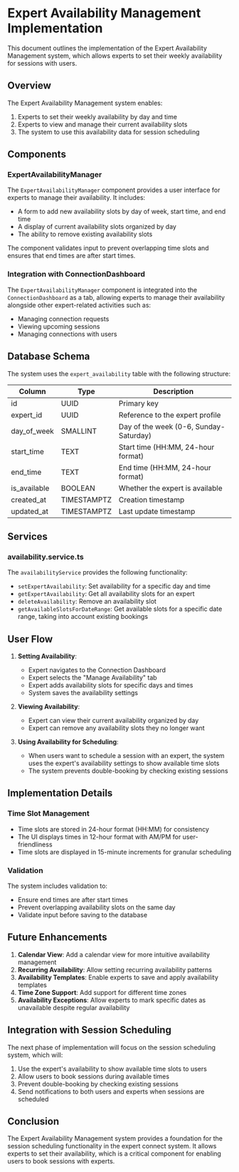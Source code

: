 # Expert Availability Management Implementation

This document outlines the implementation of the Expert Availability Management system, which allows experts to set their weekly availability for sessions with users.

## Overview

The Expert Availability Management system enables:

1. Experts to set their weekly availability by day and time
2. Experts to view and manage their current availability slots
3. The system to use this availability data for session scheduling

## Components

### ExpertAvailabilityManager

The `ExpertAvailabilityManager` component provides a user interface for experts to manage their availability. It includes:

- A form to add new availability slots by day of week, start time, and end time
- A display of current availability slots organized by day
- The ability to remove existing availability slots

The component validates input to prevent overlapping time slots and ensures that end times are after start times.

### Integration with ConnectionDashboard

The `ExpertAvailabilityManager` component is integrated into the `ConnectionDashboard` as a tab, allowing experts to manage their availability alongside other expert-related activities such as:

- Managing connection requests
- Viewing upcoming sessions
- Managing connections with users

## Database Schema

The system uses the `expert_availability` table with the following structure:

| Column | Type | Description |
|--------|------|-------------|
| id | UUID | Primary key |
| expert_id | UUID | Reference to the expert profile |
| day_of_week | SMALLINT | Day of the week (0-6, Sunday-Saturday) |
| start_time | TEXT | Start time (HH:MM, 24-hour format) |
| end_time | TEXT | End time (HH:MM, 24-hour format) |
| is_available | BOOLEAN | Whether the expert is available |
| created_at | TIMESTAMPTZ | Creation timestamp |
| updated_at | TIMESTAMPTZ | Last update timestamp |

## Services

### availability.service.ts

The `availabilityService` provides the following functionality:

- `setExpertAvailability`: Set availability for a specific day and time
- `getExpertAvailability`: Get all availability slots for an expert
- `deleteAvailability`: Remove an availability slot
- `getAvailableSlotsForDateRange`: Get available slots for a specific date range, taking into account existing bookings

## User Flow

1. **Setting Availability**:
   - Expert navigates to the Connection Dashboard
   - Expert selects the "Manage Availability" tab
   - Expert adds availability slots for specific days and times
   - System saves the availability settings

2. **Viewing Availability**:
   - Expert can view their current availability organized by day
   - Expert can remove any availability slots they no longer want

3. **Using Availability for Scheduling**:
   - When users want to schedule a session with an expert, the system uses the expert's availability settings to show available time slots
   - The system prevents double-booking by checking existing sessions

## Implementation Details

### Time Slot Management

- Time slots are stored in 24-hour format (HH:MM) for consistency
- The UI displays times in 12-hour format with AM/PM for user-friendliness
- Time slots are displayed in 15-minute increments for granular scheduling

### Validation

The system includes validation to:
- Ensure end times are after start times
- Prevent overlapping availability slots on the same day
- Validate input before saving to the database

## Future Enhancements

1. **Calendar View**: Add a calendar view for more intuitive availability management
2. **Recurring Availability**: Allow setting recurring availability patterns
3. **Availability Templates**: Enable experts to save and apply availability templates
4. **Time Zone Support**: Add support for different time zones
5. **Availability Exceptions**: Allow experts to mark specific dates as unavailable despite regular availability

## Integration with Session Scheduling

The next phase of implementation will focus on the session scheduling system, which will:

1. Use the expert's availability to show available time slots to users
2. Allow users to book sessions during available times
3. Prevent double-booking by checking existing sessions
4. Send notifications to both users and experts when sessions are scheduled

## Conclusion

The Expert Availability Management system provides a foundation for the session scheduling functionality in the expert connect system. It allows experts to set their availability, which is a critical component for enabling users to book sessions with experts.
